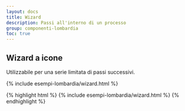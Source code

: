 ```yaml
---
layout: docs
title: Wizard
description: Passi all'interno di un processo
group: componenti-lombardia
toc: true
---
```


## Wizard a icone

Utilizzabile per una serie limitata di passi successivi.
<div class="bd-example">
{% include esempi-lombardia/wizard.html %}
</div>

{% highlight html %}
{% include esempi-lombardia/wizard.html %}
{% endhighlight %}
